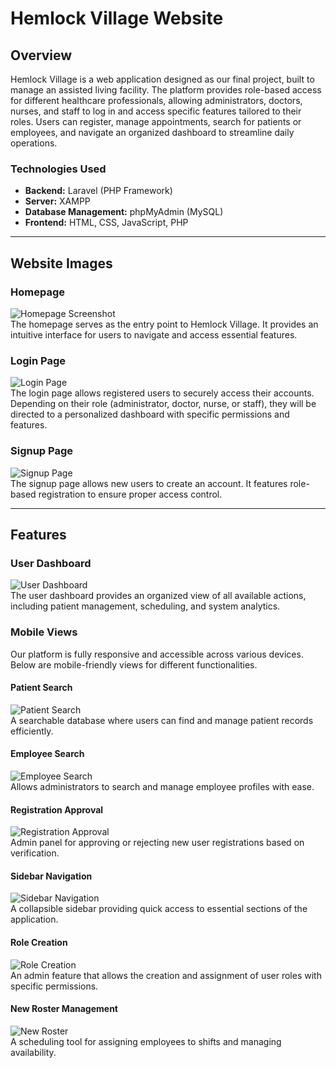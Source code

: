 # Hemlock Village Website  

## Overview  
Hemlock Village is a web application designed as our final project, built to manage an assisted living facility. The platform provides role-based access for different healthcare professionals, allowing administrators, doctors, nurses, and staff to log in and access specific features tailored to their roles. Users can register, manage appointments, search for patients or employees, and navigate an organized dashboard to streamline daily operations.  

### **Technologies Used**  
- **Backend:** Laravel (PHP Framework)  
- **Server:** XAMPP  
- **Database Management:** phpMyAdmin (MySQL)  
- **Frontend:** HTML, CSS, JavaScript, PHP  

---

## Website Images  

### **Homepage**  
![Homepage Screenshot](images/home.png "Homepage Design")  
The homepage serves as the entry point to Hemlock Village. It provides an intuitive interface for users to navigate and access essential features.  

### **Login Page**  
![Login Page](images/login.png "Login Page")  
The login page allows registered users to securely access their accounts. Depending on their role (administrator, doctor, nurse, or staff), they will be directed to a personalized dashboard with specific permissions and features.  

### **Signup Page**  
![Signup Page](images/signup.png "Signup Page")  
The signup page allows new users to create an account. It features role-based registration to ensure proper access control.  

---

## Features  

### **User Dashboard**  
![User Dashboard](images/users.png "Dashboard Overview")  
The user dashboard provides an organized view of all available actions, including patient management, scheduling, and system analytics.  

### **Mobile Views**  
Our platform is fully responsive and accessible across various devices. Below are mobile-friendly views for different functionalities.  

#### **Patient Search**  
![Patient Search](images/patientSearch.png "Responsive Design")  
A searchable database where users can find and manage patient records efficiently.  

#### **Employee Search**  
![Employee Search](images/employeeSearch.png "Responsive Design")  
Allows administrators to search and manage employee profiles with ease.  

#### **Registration Approval**  
![Registration Approval](images/regAppr.png "Responsive Design")  
Admin panel for approving or rejecting new user registrations based on verification.  

#### **Sidebar Navigation**  
![Sidebar Navigation](images/sidebar.png "Responsive Design")  
A collapsible sidebar providing quick access to essential sections of the application.  

#### **Role Creation**  
![Role Creation](images/roleCreation.png "Responsive Design")  
An admin feature that allows the creation and assignment of user roles with specific permissions.  

#### **New Roster Management**  
![New Roster](images/newRoster.png "Responsive Design")  
A scheduling tool for assigning employees to shifts and managing availability.  
